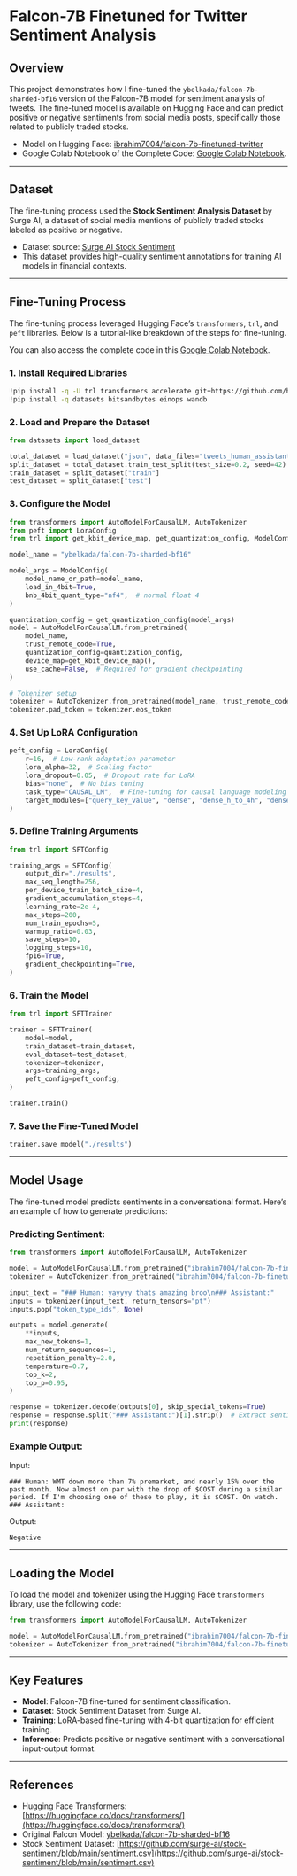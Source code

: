 # Falcon-7B Finetuned for Twitter Sentiment Analysis

## Overview

This project demonstrates how I fine-tuned the `ybelkada/falcon-7b-sharded-bf16` version of the Falcon-7B model for sentiment analysis of tweets. The fine-tuned model is available on Hugging Face and can predict positive or negative sentiments from social media posts, specifically those related to publicly traded stocks.

- Model on Hugging Face: [ibrahim7004/falcon-7b-finetuned-twitter](https://huggingface.co/ibrahim7004/falcon-7b-finetuned-twitter)
- Google Colab Notebook of the Complete Code: [Google Colab Notebook](https://colab.research.google.com/drive/1-5FMvszfBQiqlcKBYqssMLNsVIh0C4tw?usp=sharing).

---

## Dataset

The fine-tuning process used the **Stock Sentiment Analysis Dataset** by Surge AI, a dataset of social media mentions of publicly traded stocks labeled as positive or negative.

- Dataset source: [Surge AI Stock Sentiment](https://github.com/surge-ai/stock-sentiment/blob/main/sentiment.csv)
- This dataset provides high-quality sentiment annotations for training AI models in financial contexts.

---

## Fine-Tuning Process

The fine-tuning process leveraged Hugging Face’s `transformers`, `trl`, and `peft` libraries. Below is a tutorial-like breakdown of the steps for fine-tuning.

You can also access the complete code in this [Google Colab Notebook](https://colab.research.google.com/drive/1-5FMvszfBQiqlcKBYqssMLNsVIh0C4tw?usp=sharing).

### 1. Install Required Libraries
```bash
!pip install -q -U trl transformers accelerate git+https://github.com/huggingface/peft.git
!pip install -q datasets bitsandbytes einops wandb
```

### 2. Load and Prepare the Dataset
```python
from datasets import load_dataset

total_dataset = load_dataset("json", data_files="tweets_human_assistant_fixed.json")["train"]
split_dataset = total_dataset.train_test_split(test_size=0.2, seed=42)
train_dataset = split_dataset["train"]
test_dataset = split_dataset["test"]
```

### 3. Configure the Model
```python
from transformers import AutoModelForCausalLM, AutoTokenizer
from peft import LoraConfig
from trl import get_kbit_device_map, get_quantization_config, ModelConfig

model_name = "ybelkada/falcon-7b-sharded-bf16"

model_args = ModelConfig(
    model_name_or_path=model_name,
    load_in_4bit=True,
    bnb_4bit_quant_type="nf4",  # normal float 4
)

quantization_config = get_quantization_config(model_args)
model = AutoModelForCausalLM.from_pretrained(
    model_name,
    trust_remote_code=True,
    quantization_config=quantization_config,
    device_map=get_kbit_device_map(),
    use_cache=False,  # Required for gradient checkpointing
)

# Tokenizer setup
tokenizer = AutoTokenizer.from_pretrained(model_name, trust_remote_code=True)
tokenizer.pad_token = tokenizer.eos_token
```

### 4. Set Up LoRA Configuration
```python
peft_config = LoraConfig(
    r=16,  # Low-rank adaptation parameter
    lora_alpha=32,  # Scaling factor
    lora_dropout=0.05,  # Dropout rate for LoRA
    bias="none",  # No bias tuning
    task_type="CAUSAL_LM",  # Fine-tuning for causal language modeling
    target_modules=["query_key_value", "dense", "dense_h_to_4h", "dense_4h_to_h"],  # Target Falcon layers
)
```

### 5. Define Training Arguments
```python
from trl import SFTConfig

training_args = SFTConfig(
    output_dir="./results",
    max_seq_length=256,
    per_device_train_batch_size=4,
    gradient_accumulation_steps=4,
    learning_rate=2e-4,
    max_steps=200,
    num_train_epochs=5,
    warmup_ratio=0.03,
    save_steps=10,
    logging_steps=10,
    fp16=True,
    gradient_checkpointing=True,
)
```

### 6. Train the Model
```python
from trl import SFTTrainer

trainer = SFTTrainer(
    model=model,
    train_dataset=train_dataset,
    eval_dataset=test_dataset,
    tokenizer=tokenizer,
    args=training_args,
    peft_config=peft_config,
)

trainer.train()
```

### 7. Save the Fine-Tuned Model
```python
trainer.save_model("./results")
```

---

## Model Usage

The fine-tuned model predicts sentiments in a conversational format. Here’s an example of how to generate predictions:

### Predicting Sentiment:
```python
from transformers import AutoModelForCausalLM, AutoTokenizer

model = AutoModelForCausalLM.from_pretrained("ibrahim7004/falcon-7b-finetuned-twitter", trust_remote_code=True)
tokenizer = AutoTokenizer.from_pretrained("ibrahim7004/falcon-7b-finetuned-twitter", trust_remote_code=True)

input_text = "### Human: yayyyy thats amazing broo\n### Assistant:"
inputs = tokenizer(input_text, return_tensors="pt")
inputs.pop("token_type_ids", None)

outputs = model.generate(
    **inputs,
    max_new_tokens=1,
    num_return_sequences=1,
    repetition_penalty=2.0,
    temperature=0.7,
    top_k=2,
    top_p=0.95,
)

response = tokenizer.decode(outputs[0], skip_special_tokens=True)
response = response.split("### Assistant:")[1].strip()  # Extract sentiment
print(response)
```

### Example Output:
Input:
```
### Human: WMT down more than 7% premarket, and nearly 15% over the past month. Now almost on par with the drop of $COST during a similar period. If I'm choosing one of these to play, it is $COST. On watch.
### Assistant:
```
Output:
```
Negative
```

---

## Loading the Model

To load the model and tokenizer using the Hugging Face `transformers` library, use the following code:

```python
from transformers import AutoModelForCausalLM, AutoTokenizer

model = AutoModelForCausalLM.from_pretrained("ibrahim7004/falcon-7b-finetuned-twitter", trust_remote_code=True)
tokenizer = AutoTokenizer.from_pretrained("ibrahim7004/falcon-7b-finetuned-twitter", trust_remote_code=True)
```

---

## Key Features
- **Model**: Falcon-7B fine-tuned for sentiment classification.
- **Dataset**: Stock Sentiment Dataset from Surge AI.
- **Training**: LoRA-based fine-tuning with 4-bit quantization for efficient training.
- **Inference**: Predicts positive or negative sentiment with a conversational input-output format.

---

## References
- Hugging Face Transformers: [https://huggingface.co/docs/transformers/](https://huggingface.co/docs/transformers/)
- Original Falcon Model: [ybelkada/falcon-7b-sharded-bf16](https://huggingface.co/ybelkada/falcon-7b-sharded-bf16)
- Stock Sentiment Dataset: [https://github.com/surge-ai/stock-sentiment/blob/main/sentiment.csv](https://github.com/surge-ai/stock-sentiment/blob/main/sentiment.csv)
